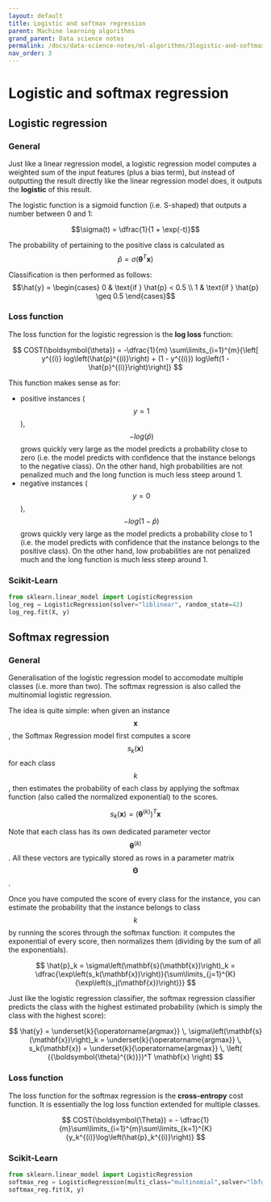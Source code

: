 ```yaml
---
layout: default
title: Logistic and softmax regression
parent: Machine learning algorithms
grand_parent: Data science notes
permalink: /docs/data-science-notes/ml-algorithms/3logistic-and-softmax-regression/
nav_order: 3
---
```


# Logistic and softmax regression

## Logistic regression

### General

Just like a linear regression model, a logistic regression model computes a weighted sum of the input features (plus a bias term), but instead of outputting the result directly like the linear regression model does, it outputs the **logistic** of this result.

The logistic function is a sigmoid function (i.e. S-shaped) that outputs a number between 0 and 1: 

$$\sigma(t) = \dfrac{1}{1 + \exp(-t)}$$ 

The probability of pertaining to the positive class is  calculated as  $$\hat{p} = \sigma(\boldsymbol{\theta}^T \mathbf{x})$$

Classification is then performed as follows: $$\hat{y} =
\begin{cases}
  0 & \text{if } \hat{p} < 0.5 \\
  1 & \text{if } \hat{p} \geq 0.5
\end{cases}$$

### Loss function

The loss function for the logistic regression is the **log loss** function: 

$$
COST(\boldsymbol{\theta}) = -\dfrac{1}{m} \sum\limits_{i=1}^{m}{\left[ y^{(i)} log\left(\hat{p}^{(i)}\right) + (1 - y^{(i)}) log\left(1 - \hat{p}^{(i)}\right)\right]}
$$

This function makes sense as for:

* positive instances ($$y=1$$), $$-log(\hat{p})$$ grows quickly very large as the model predicts a probability close to zero (i.e. the model predicts with confidence that the instance belongs to the negative class). On the other hand, high probabilities are not penalized much and the long function is much less steep around 1.
* negative instances ($$y=0$$), $$-log(1-\hat{p})$$ grows quickly very large as the model predicts a probability close to 1 (i.e. the model predicts with confidence that the instance belongs to the positive class). On the other hand, low probabilities are not penalized much and the long function is much less steep around 1.

### Scikit-Learn

```python
from sklearn.linear_model import LogisticRegression
log_reg = LogisticRegression(solver="liblinear", random_state=42)
log_reg.fit(X, y)
```

## Softmax regression

### General

Generalisation of the logistic regression model to accomodate multiple classes (i.e. more than two). The softmax regression is also called the multinomial logistic regression.

The idea is quite simple: when given an instance $$\mathbf{x}$$, the Softmax Regression model first computes a score $$s_k(\mathbf{x})$$ for each class $$k$$, then estimates the probability of each class by applying the softmax function (also called the normalized exponential) to the scores.

$$
s_k(\mathbf{x}) = ({\boldsymbol{\theta}^{(k)}})^T \mathbf{x}
$$

Note that each class has its own dedicated parameter vector $${\boldsymbol{\theta}^{(k)}}$$. All these vectors are typically stored as rows in a parameter matrix $$\boldsymbol{\Theta}$$. 

Once you have computed the score of every class for the instance, you can estimate the probability that the instance belongs to class $$k$$ by running the scores through the softmax function: it computes the exponential of every score, then normalizes them (dividing by the sum of all the exponentials).

$$
\hat{p}_k = \sigma\left(\mathbf{s}(\mathbf{x})\right)_k = \dfrac{\exp\left(s_k(\mathbf{x})\right)}{\sum\limits_{j=1}^{K}{\exp\left(s_j(\mathbf{x})\right)}}
$$

Just like the logistic regression classifier, the softmax regression classifier predicts the class with the highest estimated probability (which is simply the class with the highest score):

$$
\hat{y} = \underset{k}{\operatorname{argmax}} \, \sigma\left(\mathbf{s}(\mathbf{x})\right)_k = \underset{k}{\operatorname{argmax}} \, s_k(\mathbf{x}) = \underset{k}{\operatorname{argmax}} \, \left( ({\boldsymbol{\theta}^{(k)}})^T \mathbf{x} \right)
$$

### Loss function

The loss function for the softmax regression is the **cross-entropy** cost function. It is essentially the log loss function extended for multiple classes.

$$
COST(\boldsymbol{\Theta}) = - \dfrac{1}{m}\sum\limits_{i=1}^{m}\sum\limits_{k=1}^{K}{y_k^{(i)}\log\left(\hat{p}_k^{(i)}\right)}
$$

### Scikit-Learn

```python
from sklearn.linear_model import LogisticRegression
softmax_reg = LogisticRegression(multi_class="multinomial",solver="lbfgs", C=10)
softmax_reg.fit(X, y)
```
